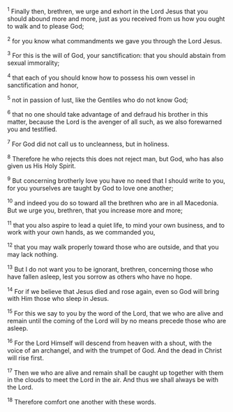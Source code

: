 <sup>1</sup> 
Finally then, brethren, we urge and exhort in the Lord Jesus that you should abound more and more, just as you received from us how you ought to walk and to please God; 

<sup>2</sup> 
for you know what commandments we gave you through the Lord Jesus. 

<sup>3</sup> 
For this is the will of God, your sanctification: that you should abstain from sexual immorality; 

<sup>4</sup> 
that each of you should know how to possess his own vessel in sanctification and honor, 

<sup>5</sup> 
not in passion of lust, like the Gentiles who do not know God; 

<sup>6</sup> 
that no one should take advantage of and defraud his brother in this matter, because the Lord is the avenger of all such, as we also forewarned you and testified. 

<sup>7</sup> 
For God did not call us to uncleanness, but in holiness. 

<sup>8</sup> 
Therefore he who rejects this does not reject man, but God, who has also given us His Holy Spirit.

<sup>9</sup> 
But concerning brotherly love you have no need that I should write to you, for you yourselves are taught by God to love one another; 

<sup>10</sup> 
and indeed you do so toward all the brethren who are in all Macedonia. But we urge you, brethren, that you increase more and more; 

<sup>11</sup> 
that you also aspire to lead a quiet life, to mind your own business, and to work with your own hands, as we commanded you, 

<sup>12</sup> 
that you may walk properly toward those who are outside, and that you may lack nothing.

<sup>13</sup> 
But I do not want you to be ignorant, brethren, concerning those who have fallen asleep, lest you sorrow as others who have no hope. 

<sup>14</sup> 
For if we believe that Jesus died and rose again, even so God will bring with Him those who sleep in Jesus. 

<sup>15</sup> 
For this we say to you by the word of the Lord, that we who are alive and remain until the coming of the Lord will by no means precede those who are asleep. 

<sup>16</sup> 
For the Lord Himself will descend from heaven with a shout, with the voice of an archangel, and with the trumpet of God. And the dead in Christ will rise first. 

<sup>17</sup> 
Then we who are alive and remain shall be caught up together with them in the clouds to meet the Lord in the air. And thus we shall always be with the Lord. 

<sup>18</sup> 
Therefore comfort one another with these words.